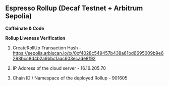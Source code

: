 ## Espresso Rollup (Decaf Testnet + Arbitrum Sepolia)

**Caffeinate & Code**

**Rollup Liveness Verification**

1. CreateRollUp Transaction Hash - https://sepolia.arbiscan.io/tx/0xf4028c549457b438a61bd6695009b9e6288bcc8d4b2a9bbc1aac603ecade8f92

2. IP Address of the cloud server - 16.16.205.70

3. Chain ID / Namespace of the deployed Rollup - 901605
